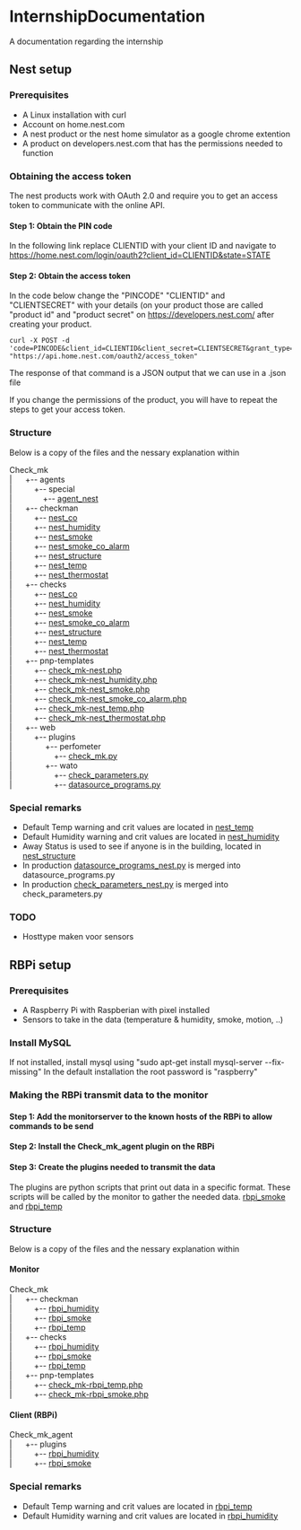 # InternshipDocumentation
A documentation regarding the internship
## Nest setup
### Prerequisites
* A Linux installation with curl
* Account on home.nest.com
* A nest product or the nest home simulator as a google chrome extention
* A product on developers.nest.com that has the permissions needed to function

### Obtaining the access token
The nest products work with OAuth 2.0 and require you to get an access token to communicate with the online API.
#### Step 1: Obtain the PIN code
In the following link replace CLIENTID with your client ID and navigate to https://home.nest.com/login/oauth2?client_id=CLIENTID&state=STATE
#### Step 2: Obtain the access token
In the code below change the "PINCODE" "CLIENTID" and "CLIENTSECRET" with your details (on your product those are called "product id" and "product secret" on https://developers.nest.com/ after creating your product.
~~~~
curl -X POST -d 'code=PINCODE&client_id=CLIENTID&client_secret=CLIENTSECRET&grant_type=authorization_code' "https://api.home.nest.com/oauth2/access_token" 	
~~~~
The response of that command is a JSON output that we can use in a .json file

If you change the permissions of the product, you will have to repeat the steps to get your access token.

### Structure
Below is a copy of the files and the nessary explanation within

Check_mk<br />
|&nbsp;&nbsp;&nbsp;&nbsp;&nbsp;&nbsp;+-- agents<br />
|&nbsp;&nbsp;&nbsp;&nbsp;&nbsp;&nbsp;&nbsp;&nbsp;&nbsp;&nbsp;+-- special<br />
|&nbsp;&nbsp;&nbsp;&nbsp;&nbsp;&nbsp;&nbsp;&nbsp;&nbsp;&nbsp;&nbsp;&nbsp;&nbsp;&nbsp;+-- [agent_nest](/source/agents/special/agent_nest)<br />
|&nbsp;&nbsp;&nbsp;&nbsp;&nbsp;&nbsp;+-- checkman<br />
|&nbsp;&nbsp;&nbsp;&nbsp;&nbsp;&nbsp;&nbsp;&nbsp;&nbsp;&nbsp;+-- [nest_co](/source/checkman/nest_co)<br />
|&nbsp;&nbsp;&nbsp;&nbsp;&nbsp;&nbsp;&nbsp;&nbsp;&nbsp;&nbsp;+-- [nest_humidity](/source/checkman/nest_humidity)<br />
|&nbsp;&nbsp;&nbsp;&nbsp;&nbsp;&nbsp;&nbsp;&nbsp;&nbsp;&nbsp;+-- [nest_smoke](/source/checkman/nest_smoke)<br />
|&nbsp;&nbsp;&nbsp;&nbsp;&nbsp;&nbsp;&nbsp;&nbsp;&nbsp;&nbsp;+-- [nest_smoke_co_alarm](/source/checkman/nest_smoke_co_alarm)<br />
|&nbsp;&nbsp;&nbsp;&nbsp;&nbsp;&nbsp;&nbsp;&nbsp;&nbsp;&nbsp;+-- [nest_structure](/source/checkman/nest_structure)<br />
|&nbsp;&nbsp;&nbsp;&nbsp;&nbsp;&nbsp;&nbsp;&nbsp;&nbsp;&nbsp;+-- [nest_temp](/source/checkman/nest_temp)<br />
|&nbsp;&nbsp;&nbsp;&nbsp;&nbsp;&nbsp;&nbsp;&nbsp;&nbsp;&nbsp;+-- [nest_thermostat](/source/checkman/nest_thermostat)<br />
|&nbsp;&nbsp;&nbsp;&nbsp;&nbsp;&nbsp;+-- checks<br />
|&nbsp;&nbsp;&nbsp;&nbsp;&nbsp;&nbsp;&nbsp;&nbsp;&nbsp;&nbsp;+-- [nest_co](/source/checks/nest_co)<br />
|&nbsp;&nbsp;&nbsp;&nbsp;&nbsp;&nbsp;&nbsp;&nbsp;&nbsp;&nbsp;+-- [nest_humidity](/source/checks/nest_humidity)<br />
|&nbsp;&nbsp;&nbsp;&nbsp;&nbsp;&nbsp;&nbsp;&nbsp;&nbsp;&nbsp;+-- [nest_smoke](/source/checks/nest_smoke)<br />
|&nbsp;&nbsp;&nbsp;&nbsp;&nbsp;&nbsp;&nbsp;&nbsp;&nbsp;&nbsp;+-- [nest_smoke_co_alarm](/source/checks/nest_smoke_co_alarm)<br />
|&nbsp;&nbsp;&nbsp;&nbsp;&nbsp;&nbsp;&nbsp;&nbsp;&nbsp;&nbsp;+-- [nest_structure](/source/checks/nest_structure)<br />
|&nbsp;&nbsp;&nbsp;&nbsp;&nbsp;&nbsp;&nbsp;&nbsp;&nbsp;&nbsp;+-- [nest_temp](/source/checks/nest_temp)<br />
|&nbsp;&nbsp;&nbsp;&nbsp;&nbsp;&nbsp;&nbsp;&nbsp;&nbsp;&nbsp;+-- [nest_thermostat](/source/checks/nest_thermostat)<br />
|&nbsp;&nbsp;&nbsp;&nbsp;&nbsp;&nbsp;+-- pnp-templates<br />
|&nbsp;&nbsp;&nbsp;&nbsp;&nbsp;&nbsp;&nbsp;&nbsp;&nbsp;&nbsp;+-- [check_mk-nest.php](/source/pnp-templates/check_mk-nest.php)<br />
|&nbsp;&nbsp;&nbsp;&nbsp;&nbsp;&nbsp;&nbsp;&nbsp;&nbsp;&nbsp;+-- [check_mk-nest_humidity.php](/source/pnp-templates/check_mk-nest_humidity.php)<br />
|&nbsp;&nbsp;&nbsp;&nbsp;&nbsp;&nbsp;&nbsp;&nbsp;&nbsp;&nbsp;+-- [check_mk-nest_smoke.php](/source/pnp-templates/check_mk-nest_smoke.php)<br />
|&nbsp;&nbsp;&nbsp;&nbsp;&nbsp;&nbsp;&nbsp;&nbsp;&nbsp;&nbsp;+-- [check_mk-nest_smoke_co_alarm.php](/source/pnp-templates/check_mk-nest_smoke_co_alarm.php)<br />
|&nbsp;&nbsp;&nbsp;&nbsp;&nbsp;&nbsp;&nbsp;&nbsp;&nbsp;&nbsp;+-- [check_mk-nest_temp.php](/source/pnp-templates/check_mk-nest_temp.php)<br />
|&nbsp;&nbsp;&nbsp;&nbsp;&nbsp;&nbsp;&nbsp;&nbsp;&nbsp;&nbsp;+-- [check_mk-nest_thermostat.php](/source/pnp-templates/check_mk-nest_thermostat.php)<br />
|&nbsp;&nbsp;&nbsp;&nbsp;&nbsp;&nbsp;+-- web<br />
|&nbsp;&nbsp;&nbsp;&nbsp;&nbsp;&nbsp;&nbsp;&nbsp;&nbsp;&nbsp;+-- plugins<br />
|&nbsp;&nbsp;&nbsp;&nbsp;&nbsp;&nbsp;&nbsp;&nbsp;&nbsp;&nbsp;&nbsp;&nbsp;&nbsp;&nbsp;&nbsp;+-- perfometer<br />
|&nbsp;&nbsp;&nbsp;&nbsp;&nbsp;&nbsp;&nbsp;&nbsp;&nbsp;&nbsp;&nbsp;&nbsp;&nbsp;&nbsp;&nbsp;&nbsp;&nbsp;&nbsp;&nbsp;+-- [check_mk.py](/source/web/plugins/perfometer/nest_thermostat.py)<br />
|&nbsp;&nbsp;&nbsp;&nbsp;&nbsp;&nbsp;&nbsp;&nbsp;&nbsp;&nbsp;&nbsp;&nbsp;&nbsp;&nbsp;&nbsp;+-- wato<br />
|&nbsp;&nbsp;&nbsp;&nbsp;&nbsp;&nbsp;&nbsp;&nbsp;&nbsp;&nbsp;&nbsp;&nbsp;&nbsp;&nbsp;&nbsp;&nbsp;&nbsp;&nbsp;&nbsp;+-- [check_parameters.py](/source/web/plugins/wato/check_parameters_nest.py)<br />
|&nbsp;&nbsp;&nbsp;&nbsp;&nbsp;&nbsp;&nbsp;&nbsp;&nbsp;&nbsp;&nbsp;&nbsp;&nbsp;&nbsp;&nbsp;&nbsp;&nbsp;&nbsp;&nbsp;+-- [datasource_programs.py](/source/web/plugins/wato/datasource_programs_nest.py)<br />

### Special remarks
* Default Temp warning and crit values are located in [nest_temp](/source/checks/nest_temp)
* Default Humidity warning and crit values are located in [nest_humidity](/source/checks/nest_humidity)
* Away Status is used to see if anyone is in the building, located in [nest_structure](/source/checkman/nest_structure)
* In production [datasource_programs_nest.py](/source/web/plugins/wato/datasource_programs_nest.py) is merged into datasource_programs.py
* In production [check_parameters_nest.py](/source/web/plugins/wato/check_parameters_nest.py) is merged into check_parameters.py

### TODO
* Hosttype maken voor sensors

## RBPi setup

### Prerequisites
* A Raspberry Pi with Raspberian with pixel installed
* Sensors to take in the data (temperature & humidity, smoke, motion, ..)
### Install MySQL
If not installed, install mysql using "sudo apt-get install mysql-server --fix-missing"
In the default installation the root password is "raspberry"


### Making the RBPi transmit data to the monitor

#### Step 1: Add the monitorserver to the known hosts of the RBPi to allow commands to be send


#### Step 2: Install the Check_mk_agent plugin on the RBPi

#### Step 3: Create the plugins needed to transmit the data
The plugins are python scripts that print out data in a specific format. These scripts will be called by the monitor to gather the needed data. [rbpi_smoke](/rbpi/check_mk_agent/plugins/rbpi_smoke.py) and [rbpi_temp](/rbpi/check_mk_agent/plugins/rbpi_temp.py)

### Structure
Below is a copy of the files and the nessary explanation within

#### Monitor
Check_mk<br />
|&nbsp;&nbsp;&nbsp;&nbsp;&nbsp;&nbsp;+-- checkman<br />
|&nbsp;&nbsp;&nbsp;&nbsp;&nbsp;&nbsp;&nbsp;&nbsp;&nbsp;&nbsp;+-- [rbpi_humidity](/source/checkman/rbpi_humidity)<br />
|&nbsp;&nbsp;&nbsp;&nbsp;&nbsp;&nbsp;&nbsp;&nbsp;&nbsp;&nbsp;+-- [rbpi_smoke](/source/checkman/rbpi_smoke)<br />
|&nbsp;&nbsp;&nbsp;&nbsp;&nbsp;&nbsp;&nbsp;&nbsp;&nbsp;&nbsp;+-- [rbpi_temp](/source/checkman/rbpi_temp)<br />
|&nbsp;&nbsp;&nbsp;&nbsp;&nbsp;&nbsp;+-- checks<br />
|&nbsp;&nbsp;&nbsp;&nbsp;&nbsp;&nbsp;&nbsp;&nbsp;&nbsp;&nbsp;+-- [rbpi_humidity](/source/checks/rbpi_humidity)<br />
|&nbsp;&nbsp;&nbsp;&nbsp;&nbsp;&nbsp;&nbsp;&nbsp;&nbsp;&nbsp;+-- [rbpi_smoke](/source/checks/rbpi_smoke)<br />
|&nbsp;&nbsp;&nbsp;&nbsp;&nbsp;&nbsp;&nbsp;&nbsp;&nbsp;&nbsp;+-- [rbpi_temp](/source/checks/rbpi_temp)<br />
|&nbsp;&nbsp;&nbsp;&nbsp;&nbsp;&nbsp;+-- pnp-templates<br />
|&nbsp;&nbsp;&nbsp;&nbsp;&nbsp;&nbsp;&nbsp;&nbsp;&nbsp;&nbsp;+-- [check_mk-rbpi_temp.php](/source/pnp-templates/check_mk-rbpi_temp.php)<br />
|&nbsp;&nbsp;&nbsp;&nbsp;&nbsp;&nbsp;&nbsp;&nbsp;&nbsp;&nbsp;+-- [check_mk-rbpi_smoke.php](/source/pnp-templates/check_mk-rbpi_smoke.php)<br />
#### Client (RBPi)
Check_mk_agent<br />
|&nbsp;&nbsp;&nbsp;&nbsp;&nbsp;&nbsp;+-- plugins<br />
|&nbsp;&nbsp;&nbsp;&nbsp;&nbsp;&nbsp;&nbsp;&nbsp;&nbsp;&nbsp;+-- [rbpi_humidity](/rbpi/check_mk_agent/plugins/rbpi_temp.py)<br />
|&nbsp;&nbsp;&nbsp;&nbsp;&nbsp;&nbsp;&nbsp;&nbsp;&nbsp;&nbsp;+-- [rbpi_smoke](/rbpi/check_mk_agent/plugins/rbpi_smoke.py)<br />

### Special remarks
* Default Temp warning and crit values are located in [rbpi_temp](/source/checks/rbpi_temp)
* Default Humidity warning and crit values are located in [rbpi_humidity](/source/checks/rbpi_humidity)

